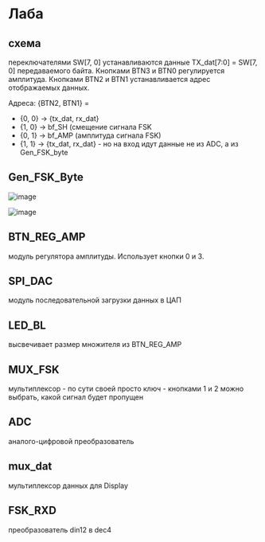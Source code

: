 # Лаба

## схема

переключателями SW[7, 0] устанавливаются данные TX_dat[7:0] = SW[7, 0] передаваемого байта.
Кнопками BTN3 и BTN0 регулируется амплитуда.
Кнопками BTN2 и BTN1 устанавливается адрес отображаемых данных.

Адреса:
{BTN2, BTN1} = 

* {0, 0} -> {tx_dat, rx_dat}
* {1, 0} -> bf_SH (смещение сигнала FSK
* {0, 1} -> bf_AMP (амплитуда сигнала FSK)
* {1, 1} -> {tx_dat, rx_dat} - но на вход идут данные не из ADC, а из Gen_FSK_byte

## Gen_FSK_Byte

![image](https://user-images.githubusercontent.com/25401699/224258348-38c7e359-6923-4a0c-92de-46e72de074c6.png)

![image](https://user-images.githubusercontent.com/25401699/224258462-0b66813a-a5ce-4fc4-b4fc-93ea41290cd9.png)

## BTN_REG_AMP

модуль регулятора амплитуды.
Использует кнопки 0 и 3. 

## SPI_DAC

модуль последовательной загрузки данных в ЦАП

## LED_BL

высвечивает размер множителя из BTN_REG_AMP

## MUX_FSK

мультиплексор - по сути своей просто ключ - кнопками 1 и 2 можно выбрать, какой сигнал будет пропущен

## ADC

аналого-цифровой преобразователь

## mux_dat

мультиплексор данных для Display

## FSK_RXD

преобразователь din12 в dec4
